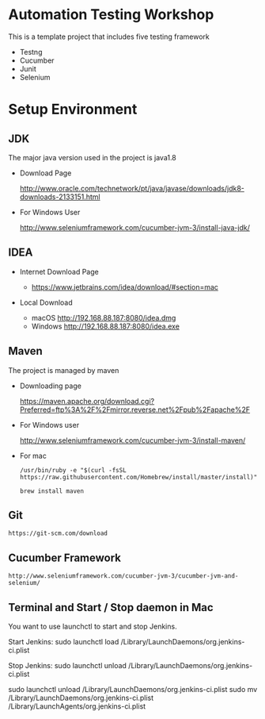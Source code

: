 Automation Testing Workshop
=====================

This is a template project that includes five testing framework
* Testng
* Cucumber
* Junit
* Selenium


# Setup Environment

## JDK
The major java version used in the project is java1.8

* Download Page

    http://www.oracle.com/technetwork/pt/java/javase/downloads/jdk8-downloads-2133151.html
* For Windows User
    
    http://www.seleniumframework.com/cucumber-jvm-3/install-java-jdk/

## IDEA 
* Internet Download Page
  * https://www.jetbrains.com/idea/download/#section=mac
* Local Download

  * macOS http://192.168.88.187:8080/idea.dmg
  * Windows http://192.168.88.187:8080/idea.exe
## Maven
The project is managed by maven
* Downloading page

    https://maven.apache.org/download.cgi?Preferred=ftp%3A%2F%2Fmirror.reverse.net%2Fpub%2Fapache%2F
    
* For Windows user

    http://www.seleniumframework.com/cucumber-jvm-3/install-maven/
    
* For mac 

    `/usr/bin/ruby -e "$(curl -fsSL https://raw.githubusercontent.com/Homebrew/install/master/install)"`

    `brew install maven`


## Git

    https://git-scm.com/download

## Cucumber Framework

    http://www.seleniumframework.com/cucumber-jvm-3/cucumber-jvm-and-selenium/


## Terminal and Start / Stop daemon in Mac

You want to use launchctl to start and stop Jenkins.

Start Jenkins: sudo launchctl load /Library/LaunchDaemons/org.jenkins-ci.plist

Stop Jenkins: sudo launchctl unload /Library/LaunchDaemons/org.jenkins-ci.plist

sudo launchctl unload /Library/LaunchDaemons/org.jenkins-ci.plist
sudo mv /Library/LaunchDaemons/org.jenkins-ci.plist /Library/LaunchAgents/org.jenkins-ci.plist